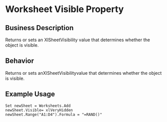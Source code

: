 # Worksheet Visible Property

## Business Description
Returns or sets an XlSheetVisibility value that determines whether the object is visible.

## Behavior
Returns or sets anXlSheetVisibilityvalue that determines whether the object is visible.

## Example Usage
```vba
Set newSheet = Worksheets.Add 
newSheet.Visible= xlVeryHidden 
newSheet.Range("A1:D4").Formula = "=RAND()"
```